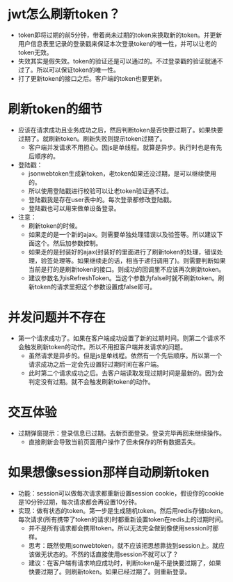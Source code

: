 # jwt怎么刷新token？
* token即将过期的前5分钟，带着尚未过期的token来换取新的token。并更新用户信息表里记录的登录戳来保证本次登录token的唯一性，并可以让老的token无效。
* 失效其实是假失效。token的验证还是可以通过的。不过登录戳的验证就通不过了。所以可以保证token的唯一性。
* 打了更新token的接口之后。客户端的token也要更新。

# 刷新token的细节
* 应该在请求成功且业务成功之后，然后判断token是否快要过期了。如果快要过期了。就刷新token。刷新失败则提示token过期了。
    - 客户端并发请求不用担心。因js是单线程。就算是异步。执行时也是有先后顺序的。
* 登陆戳：
    - jsonwebtoken生成新token，老token如果还没过期，是可以继续使用的。
    - 所以使用登陆戳进行校验可以让老token验证通不过。
    - 登陆戳我是存在user表中的。每次登录都修改登陆戳。
    - 登陆戳也可以用来做单设备登录。
* 注意：
    - 刷新token的时候。
    - 如果走的是一个新的ajax。则需要单独处理错误以及验签等。所以建议下面这个。然后加参数控制。
    - 如果走的是封装好的ajax(封装好的里面进行了刷新token的处理，错误处理，验签处理等。如果继续走的话，相当于递归调用了)。则需要判断如果当前是打的是刷新token的接口。则成功的回调里不应该再次刷新token。
    - 建议参数名为isRefreshToken。当这个参数为false时就不刷新token。刷新token的请求里把这个参数设置成false即可。

# 并发问题并不存在
* 第一个请求成功了。如果在客户端成功设置了新的过期时间。则第二个请求不会触发刷新token的动作。所以不用担客户端并发请求的问题。
    - 虽然请求是异步的。但是js是单线程。依然有一个先后顺序。所以第一个请求成功之后一定会先设置好过期时间在客户端。
    - 此时第二个请求成功之后。去客户端读取发现过期时间是最新的。因为会判定没有过期。就不会触发刷新token的动作。

# 交互体验
* 过期弹窗提示：登录信息已过期。去新页面登录。登录完毕再回来继续操作。
    - 直接刷新会导致当前页面用户操作了但未保存的所有数据丢失。

# 如果想像session那样自动刷新token
* 功能：session可以做每次请求都重新设置session cookie，假设你的cookie是10分钟过期，每次请求都会再设置10分钟。
* 实现：做有状态的token。第一步是生成随机token。然后用redis存储token。每次请求(所有携带了token的请求)时都重新设置token在redis上的过期时间。
    - 并不是所有请求都会携带token。所以无法完全做到像使用session时那样。
    - 思考：既然使用jsonwebtoken，就不应该把思想靠拢到session上。就应该做无状态的。不然的话直接使用session不就可以了？
    - 建议：在客户端有请求响应成功时，判断token是不是快要过期了，如果快要过期了。则刷新token。如果已经过期了。则重新登录。
